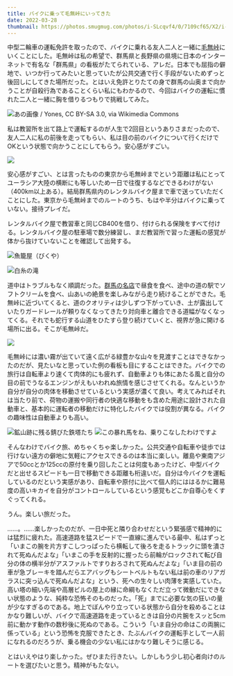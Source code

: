 ```yaml
---
title: バイクに乗って毛無峠にいってきた
date: 2022-03-28
thumbnail: https://photos.smugmug.com/photos/i-SLcqvf4/0/7109cf65/X2/i-SLcqvf4-X2.jpg
---
```


中型二輪車の運転免許を取ったので、バイクに乗れる友人二人と一緒に[毛無峠](https://ja.wikipedia.org/wiki/%E6%AF%9B%E7%84%A1%E5%B3%A0_(%E9%95%B7%E9%87%8E%E7%9C%8C%E3%83%BB%E7%BE%A4%E9%A6%AC%E7%9C%8C))にいくことにした。毛無峠は私の希望で、群馬県と長野県の県境に日本のインターネットで有名な「群馬県」の看板がたてられている、アレだ。日本でも屈指の僻地で、いつか行ってみたいと思っていたが公共交通で行く手段がないためずっと後回しにしてきた場所だった。とはいえ免許とりたての身で群馬の山奥まで向かうことが自殺行為であることくらい私にもわかるので、今回はバイクの運転に慣れた二人と一緒に胸を借りるつもりで挑戦してみた。

![あの画像 / Yones, CC BY-SA 3.0, via Wikimedia Commons](https://upload.wikimedia.org/wikipedia/commons/8/8f/Gunma-Nagano_Prefectural_Road_112_02.jpg)

私は教習所を出て路上で運転するのが人生で2回目というありさまだったので、友人二人に私の前後を走ってもらい、私は目の前のバイクについて行くだけでOKという状態で向かうことにしてもらう。安心感がすごい。

![](https://photos.smugmug.com/photos/i-PR36WpJ/0/232da65b/X2/i-PR36WpJ-X2.jpg)

安心感がすごい、とは言ったものの東京から毛無峠までという距離は私にとってユーラシア大陸の横断にも等しいため一日で往復するなどできるわけがない（400km以上ある）。結局群馬県内のレンタルバイク屋まで車で送っていただくことにした。東京から毛無峠までのルートのうち、もはや半分はバイクに乗っていない。接待プレイだ。

レンタルバイク屋で教習車と同じCB400を借り、付けられる保険をすべて付ける。レンタルバイク屋の駐車場で数分練習し、まだ教習所で習った運転の感覚が体から抜けていないことを確認して出発する。

![魚籠屋（びくや）](https://photos.smugmug.com/photos/i-45HZzNJ/0/f6d67a95/X2/i-45HZzNJ-X2.jpg)

![白糸の滝](https://photos.smugmug.com/photos/i-gSv75sm/0/6e02985c/X2/i-gSv75sm-X2.jpg)

道中はトラブルもなく順調だった。[群馬の名店](http://bikuya.blue.coocan.jp/)で昼食を食べ、途中の道の駅でソフトクリームを食べ、山あいの絶景を楽しみながら走り続けることができた。毛無峠に近づいてくると、道のクオリティは少しずつ下がっていき、土が露出していたりガードレールが頼りなくなってきたり対向車と離合できる道幅がなくなってくる。それでも蛇行する山道をひたすら登り続けていくと、視界が急に開ける場所に出る。そこが毛無峠だ。

![](https://photos.smugmug.com/photos/i-mHfPXND/0/fcf3a5f5/X2/i-mHfPXND-X2.jpg)

毛無峠には濃い霧が出ていて遠く広がる緑豊かな山々を見渡すことはできなかったのだが、見たいなと思っていた例の看板も目にすることはできた。バイクでの旅行は自転車より速くて肉体的にも疲れず、自動車よりも体にあたる風と自分の目の前でうなるエンジンがえもいわれぬ旅情を感じさせてくれる。なんというか自分が自分の肉体を移動させているという実感が濃くて良い。考えてみればそれは当たり前で、荷物の運搬や同行者の快適な移動をも含めた用途に設計された自動車と、基本的に運転者の移動だけに特化したバイクでは役割が異なる。バイクの趣味性は自動車よりも高い。

![鉱山跡に残る錆びた鉄塔たち](https://photos.smugmug.com/photos/i-bkMHCzj/0/8ddeee1f/X2/i-bkMHCzj-X2.jpg)
![この暴れ馬をね、乗りこなしたわけですよ](https://photos.smugmug.com/photos/i-gW54CD8/0/9025063a/X2/i-gW54CD8-X2.jpg)

そんなわけでバイク旅、めちゃくちゃ楽しかった。公共交通や自転車や徒歩では行けない遠方の僻地に気軽にアクセスできるのは本当に楽しい。離島や東南アジアで50ccとか125ccの原付を乗り回したことは何度もあったけど、中型バイクだと出せるスピードも一日で移動できる距離も桁違いだ。自分は今バイクを運転しているのだという実感があり、自転車や原付に比べて個人的にははるかに難易度の高いキカイを自分がコントロールしているという感覚もどこか自尊心をくすぐってくれる。

うん。楽しい旅だった。

……。……楽しかったのだが、一日中死と隣り合わせだという緊張感で精神的には猛烈に疲れた。高速道路を猛スピードで一直線に進んでいる最中、私はずっと「いまこの腕を片方すこしつっぱったら横転して後ろを走るトラックに頭を潰されて死ぬんだよな」「いまこの手を反射的に握ったら前輪がロックされて転び自分の体の横半分がアスファルトですりおろされて死ぬんだよな」「いま目の前の車が急ブレーキを踏んだらエアバッグもシートベルトもない私は前の車のリアガラスに突っ込んで死ぬんだよな」という、死への生々しい肉薄を実感していた。高い塔の細い先端や高層ビルの屋上の縁に命綱もなくただ立って微動だにできない状態のような、純粋な恐怖そのものだった。「死」までに必要な気の狂いの量が少なすぎるのである。地上でぼんやり立っている状態から自分を殺めることはかなり難しいが、バイクで高速道路を走っているときは自分の片腕をスッと5cm前に動かす動作の数秒後に死ぬのである。こういう「いま自分の命はこの両腕に係っている」という恐怖を克服できたとき、たぶんバイクの運転手として一人前になれるのだろうが、乗る機会の少ない私にはかなり難しそうに感じる。

とはいえやはり楽しかった。ぜひまた行きたい。しかしもう少し初心者向けのルートを選びたいと思う。精神がもたない。
